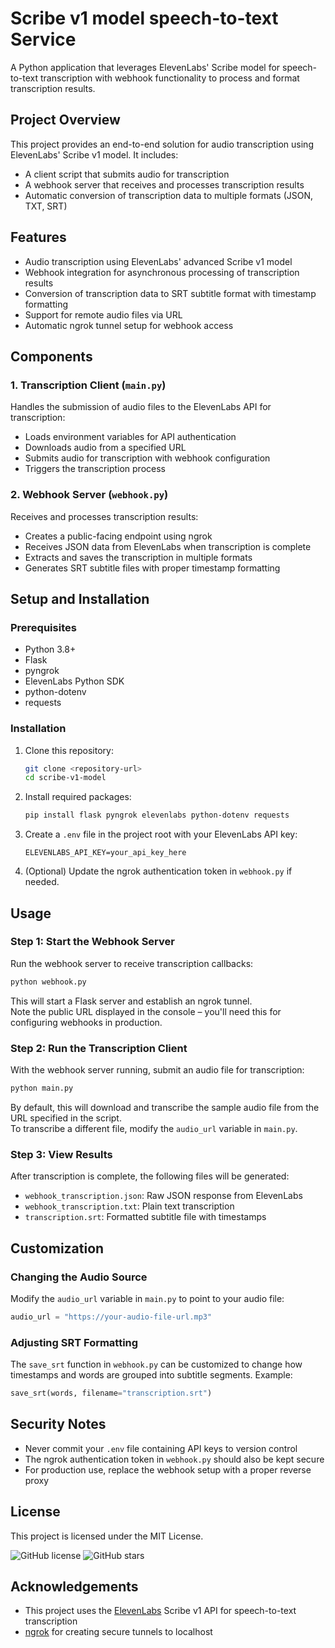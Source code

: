 # Scribe v1 model speech-to-text Service

A Python application that leverages ElevenLabs' Scribe model for speech-to-text transcription with webhook functionality to process and format transcription results.

## Project Overview

This project provides an end-to-end solution for audio transcription using ElevenLabs' Scribe v1 model. It includes:

- A client script that submits audio for transcription  
- A webhook server that receives and processes transcription results  
- Automatic conversion of transcription data to multiple formats (JSON, TXT, SRT)  

## Features

- Audio transcription using ElevenLabs' advanced Scribe v1 model  
- Webhook integration for asynchronous processing of transcription results  
- Conversion of transcription data to SRT subtitle format with timestamp formatting  
- Support for remote audio files via URL  
- Automatic ngrok tunnel setup for webhook access  

## Components

### 1. Transcription Client (`main.py`)

Handles the submission of audio files to the ElevenLabs API for transcription:

- Loads environment variables for API authentication  
- Downloads audio from a specified URL  
- Submits audio for transcription with webhook configuration  
- Triggers the transcription process  

### 2. Webhook Server (`webhook.py`)

Receives and processes transcription results:

- Creates a public-facing endpoint using ngrok  
- Receives JSON data from ElevenLabs when transcription is complete  
- Extracts and saves the transcription in multiple formats  
- Generates SRT subtitle files with proper timestamp formatting  

## Setup and Installation

### Prerequisites

- Python 3.8+  
- Flask  
- pyngrok  
- ElevenLabs Python SDK  
- python-dotenv  
- requests  

### Installation

1. Clone this repository:
   ```bash
   git clone <repository-url>
   cd scribe-v1-model
   ```

2. Install required packages:
   ```bash
   pip install flask pyngrok elevenlabs python-dotenv requests
   ```

3. Create a `.env` file in the project root with your ElevenLabs API key:
   ```env
   ELEVENLABS_API_KEY=your_api_key_here
   ```

4. (Optional) Update the ngrok authentication token in `webhook.py` if needed.

## Usage

### Step 1: Start the Webhook Server

Run the webhook server to receive transcription callbacks:

```bash
python webhook.py
```

This will start a Flask server and establish an ngrok tunnel.  
Note the public URL displayed in the console – you'll need this for configuring webhooks in production.

### Step 2: Run the Transcription Client

With the webhook server running, submit an audio file for transcription:

```bash
python main.py
```

By default, this will download and transcribe the sample audio file from the URL specified in the script.  
To transcribe a different file, modify the `audio_url` variable in `main.py`.

### Step 3: View Results

After transcription is complete, the following files will be generated:

- `webhook_transcription.json`: Raw JSON response from ElevenLabs  
- `webhook_transcription.txt`: Plain text transcription  
- `transcription.srt`: Formatted subtitle file with timestamps  

## Customization

### Changing the Audio Source

Modify the `audio_url` variable in `main.py` to point to your audio file:

```python
audio_url = "https://your-audio-file-url.mp3"
```

### Adjusting SRT Formatting

The `save_srt` function in `webhook.py` can be customized to change how timestamps and words are grouped into subtitle segments. Example:

```python
save_srt(words, filename="transcription.srt")
```

## Security Notes

- Never commit your `.env` file containing API keys to version control  
- The ngrok authentication token in `webhook.py` should also be kept secure  
- For production use, replace the webhook setup with a proper reverse proxy  

## License

This project is licensed under the MIT License.

![GitHub license](https://img.shields.io/badge/license-MIT-blue.svg)
![GitHub stars](https://img.shields.io/github/stars/ADEL-MAHMOUD10/SubTranscribe.svg)

## Acknowledgements

- This project uses the [ElevenLabs](https://elevenlabs.io/) Scribe v1 API for speech-to-text transcription  
- [ngrok](https://ngrok.com/) for creating secure tunnels to localhost  
